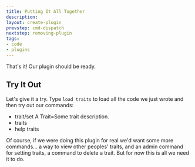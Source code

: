 ```yaml
---
title: Putting It All Together
description:
layout: create-plugin
prevstep: cmd-dispatch
nextstep: removing-plugin
tags: 
- code
- plugins
---
```


That's it!  Our plugin should be ready.  

## Try It Out

Let's give it a try.  Type `load traits` to load all the code we just wrote and then try out our commands:

* trait/set A Trait=Some trait description.
* traits
* help traits

Of course, if we were doing this plugin for real we'd want some more commands... a way to view other peoples' traits, and an admin command for setting traits, a command to delete a trait.  But for now this is all we need it to do.